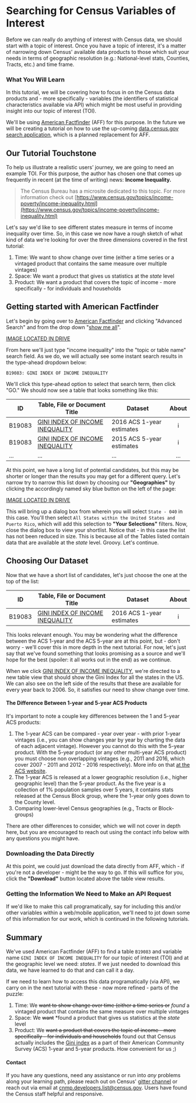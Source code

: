# Searching for Census Variables of Interest

Before we can really do anything of interest with Census data, we should start with a topic of interest. Once you have a topic of interest, it's a matter of narrowing down Census' available data products to those which suit your needs in terms of geographic resolution (e.g.: National-level stats, Counties, Tracts, etc.) and time frame.

### What You Will Learn

In this tutorial, we will be covering how to focus in on the Census data products and - more specifically - variables (the identifiers of statistical characteristics available via API) which might be most useful in providing insight into our topic of interest (TOI).

We'll be using [American Factfinder](https://factfinder.census.gov/faces/nav/jsf/pages/index.xhtml) (AFF) for this purpose. In the future we will be creating a tutorial on how to use the up-coming [data.census.gov search application](data.census.gov), which is a planned replacement for AFF.


## Our Tutorial Touchstone

To help us illustrate a realistic users’ journey, we are going to need an example TOI. For this purpose, the author has chosen one that comes up frequently in recent (at the time of writing) news: **Income Inequality.**

> The Census Bureau has a microsite dedicated to this topic. For more information check out [https://www.census.gov/topics/income-poverty/income-inequality.html](https://www.census.gov/topics/income-poverty/income-inequality.html)

Let's say we'd like to see different states measure in terms of income inequality over time. So, in this case we now have a rough sketch of what kind of data we're looking for over the three dimensions covered in the first tutorial:

1. Time: We want to show change over time (either a time series or a vintaged product that contains the same measure over multiple vintages)
2. Space: We want a product that gives us statistics at the *state* level
3. Product: We want a product that covers the topic of income - more specifically - for individuals and households

## Getting started with American Factfinder

Let's begin by going over to [American Factfinder](https://factfinder.census.gov/faces/nav/jsf/pages/index.xhtml) and clicking "Advanced Search" and from the drop down "[show me all](https://factfinder.census.gov/faces/nav/jsf/pages/searchresults.xhtml?refresh=t)".


[IMAGE LOCATED IN DRIVE](https://drive.google.com/drive/u/0/folders/1HKNIfPqnloue3IUIUr_dtnJPV8etaECL)

From here we'll just type "income inequality" into the "topic or table name" search field. As we do, we will actually see some instant search results in the type-ahead dropdown below:

`B19083: GINI INDEX OF INCOME INEQUALITY`

We'll click this type-ahead option to select that search term, then click "GO." We should now see a table that looks something like this:

| ID | Table, File or Document Title | Dataset | About |
| --- | ---| --- | :---: |
| B19083 | [GINI INDEX OF INCOME INEQUALITY](https://factfinder.census.gov/faces/tableservices/jsf/pages/productview.xhtml?pid=ACS_16_1YR_B19083&prodType=table) | 2016 ACS 1-year estimates | i |
| B19083 | [GINI INDEX OF INCOME INEQUALITY](https://factfinder.census.gov/faces/tableservices/jsf/pages/productview.xhtml?pid=ACS_15_5YR_B19083&prodType=table) | 2015 ACS 5-year estimates | i |
| ... | ... | ... | ... |

At this point, we have a long list of potential candidates, but this may be shorter or longer than the results you may get for a different query. Let's narrow try to narrow this list down by choosing our **"Geographies"** by clicking the accordingly named sky blue button on the left of the page:

[IMAGE LOCATED IN DRIVE](https://drive.google.com/drive/u/0/folders/1HKNIfPqnloue3IUIUr_dtnJPV8etaECL)

This will bring up a dialog box from wherein you will select `State - 040` in this case. You'll then select `All States within the United States and Puerto Rico`, which will add this selection to **"Your Selections"** filters. Now, close the dialog box to view your shortlist. Notice that - in this case the list has not been reduced in size. This is because all of the Tables listed contain data that are available at the *state* level. Groovy. Let's continue.

## Choosing Our Dataset

Now that we have a short list of candidates, let's just choose the one at the top of the list:

| ID | Table, File or Document Title | Dataset | About |
| --- | ---| --- | :---: |
| B19083 | [GINI INDEX OF INCOME INEQUALITY](https://factfinder.census.gov/faces/tableservices/jsf/pages/productview.xhtml?pid=ACS_16_1YR_B19083&prodType=table) | 2016 ACS 1-year estimates | i |

This looks relevant enough. You may be wondering what the difference between the ACS 1-year and the ACS 5-year are at this point, but - don't worry - we'll cover this in more depth in the next tutorial. For now, let's just say that we've found something that looks promising as a source and we'll hope for the best (spoiler: it all works out in the end) as we continue. 

When we click [GINI INDEX OF INCOME INEQUALITY](https://factfinder.census.gov/faces/tableservices/jsf/pages/productview.xhtml?pid=ACS_16_1YR_B19083&prodType=table), we're directed to a new table view that should show the Gini Index for all the states in the US. We can also see on the left side of the results that these are available for every year back to 2006. So, it satisfies our need to show change over time.

#### The Difference Between 1-year and 5-year ACS Products

It's important to note a couple key differences between the 1 and 5-year ACS products:
1. The 1-year ACS can be compared - year over year - with prior 1-year vintages (i.e., you can show changes year by year by charting the data of each adjacent vintage). However you cannot do this with the 5-year product. With the 5-year product (or any other multi-year ACS product) you must choose non overlapping vintages (e.g., 2011 and 2016, which cover 2007 - 2011 and 2012 - 2016 respectively). More info on that [at the ACS website](https://www.census.gov/programs-surveys/acs/guidance/comparing-acs-data.html).
2. The 1-year ACS is released at a lower geographic resolution (i.e., higher geographic level) than the 5-year product. As the five year is a collection of 1% population samples over 5 years, it contains stats released at the Census Block group, where the 1-year only goes down to the County level.
3. Comparing lower-level Census geographies (e.g., Tracts or Block-groups) 

There are other differences to consider, which we will not cover in depth here, but you are encouraged to reach out using the contact info below with any questions you might have.

### Downloading the Data Directly

At this point, we could just download the data directly from AFF, which - if you're not a developer - might be the way to go. If this will suffice for you, click the **"Download"** button located above the table view results.

### Getting the Information We Need to Make an API Request

If we'd like to make this call programatically, say for including this and/or other variables within a web/mobile application, we'll need to jot down some of this information for our work, which is continued in the following tutorials.

## Summary

We've used American Factfinder (AFF) to find a table `B19083` and variable name `GINI INDEX OF INCOME INEQUALITY` for our topic of interest (TOI) and at the geographic level we need: *states*. If we just needed to download this data, we have learned to do that and can call it a day.

If we need to learn how to access this data programatically (via API), we carry on in the next tutorial with these - now more refined - parts of the puzzle:

1. Time: We ~~want to show change over time (either a time series or~~ *found* a vintaged product that contains the same measure over multiple vintages
2. Space: We ~~want~~ *found a product that gives us statistics at the *state* level
3. Product: We ~~want a product that covers the topic of income - more specifically - for individuals and households~~ found out that Census actually includes the [Gini index](https://en.wikipedia.org/wiki/Gini_coefficient) as a part of their American Community Survey (ACS) 1-year and 5-year products. How convenient for us ;)

#### Contact
If you have any questions, need any assistance or run into *any* problems along your learning path, please reach out on Census' [gitter channel](https://gitter.im/uscensusbureau/home) or reach out via email at [cnmp.developers.list@census.gov](mailto:cnmp.developers.list@census.gov). Users have found the Census staff helpful and responsive.
<!--stackedit_data:
eyJoaXN0b3J5IjpbMTI2NDk1MzYwNV19
-->

<!--stackedit_data:
eyJoaXN0b3J5IjpbLTI2OTExNTc5Ml19
-->